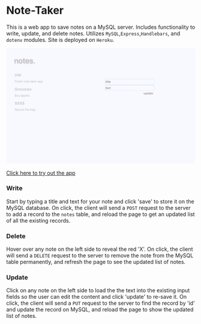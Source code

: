 # Note-Taker


This is a web app to save notes on a MySQL server. Includes functionality to write, update, and delete notes. Utilizes ```MySQL```,```Express```,```Handlebars```, and ```dotenv``` modules. Site is deployed on ```Heroku```.  




![Screenshot](/public/assets/images/screenshot.png "Screenshot")

[Click here to try out the app](https://infinite-eyrie-19353.herokuapp.com/)

### Write

Start by typing a title and text for your note and click 'save' to store it on the MySQL database. On click, the client will send a ```POST``` request to the server to add a record to the ```notes``` table, and reload the page to get an updated list of all the existing records.

### Delete

Hover over any note on the left side to reveal the red 'X'. On click, the client will send a ```DELETE``` request to the server to remove the note from the MySQL table permanently, and refresh the page to see the updated list of notes.

### Update

Click on any note on the left side to load the the text into the existing input fields so the user can edit the content and click 'update' to re-save it. On click, the client will send a ```PUT``` request to the server to find the record by 'id' and update the record on MySQL, and reload the page to show the updated list of notes.